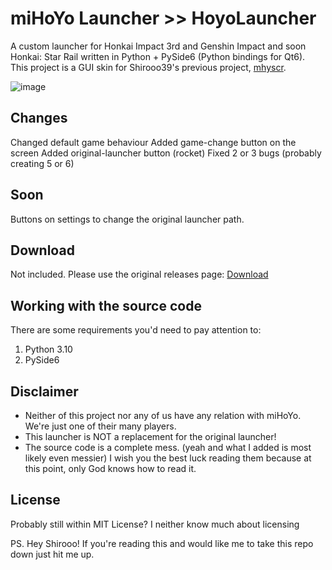 # miHoYo Launcher >> HoyoLauncher

A custom launcher for Honkai Impact 3rd and Genshin Impact and soon Honkai: Star Rail written in Python + PySide6 (Python bindings for Qt6).  
This project is a GUI skin for Shirooo39's previous project, [mhyscr](https://github.com/shirooo39/mhyscr).  

![image](https://i.imgur.com/1LDUMOL.png)

## Changes
Changed default game behaviour
Added game-change button on the screen
Added original-launcher button (rocket)
Fixed 2 or 3 bugs (probably creating 5 or 6)

## Soon
Buttons on settings to change the original launcher path.

## Download

Not included.
Please use the original releases page: [Download](https://github.com/shirooo39/mihoyo_launcher/releases)

## Working with the source code

There are some requirements you'd need to pay attention to:
1. Python 3.10
2. PySide6

## Disclaimer

- Neither of this project nor any of us have any relation with miHoYo. We're just one of their many players.
- This launcher is NOT a replacement for the original launcher!
- The source code is a complete mess. (yeah and what I added is most likely even messier) 
  I wish you the best luck reading them because at this point, only God knows how to read it.

## License

Probably still within MIT License? I neither know much about licensing

PS. Hey Shirooo! If you're reading this and would like me to take this repo down just hit me up.
